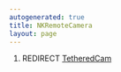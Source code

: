 ```yaml
---
autogenerated: true
title: NKRemoteCamera
layout: page
---
```


1.  REDIRECT [TetheredCam](TetheredCam "wikilink")

